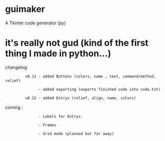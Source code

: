 # guimaker
A Tkinter code generator (py)

# it's really not gud (kind of the first thing I made in python...)

changelog:

             v0.11 - added Buttons (colors, name , text, command/method, relief)

                   - added exporting (exports finished code into code.txt)

             v0.12 - added Entrys (relief, align, name, colors)

coming :

                   - Labels for Entrys
            
                   - Frames
            
                   - Grid mode (planned but far away)
